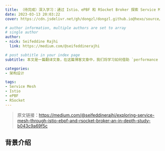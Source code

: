 ```yaml
---
title: （待完成）深入学习：通过 Istio、ePBF 和 RSocket Broker 探索 Service Mesh 技术
date: 2023-03-13 20:03:22
cover: https://cdn.jsdelivr.net/gh/dongzl/dongzl.github.io@hexo/source/images/cover/mysql_study.png

# author information, multiple authors are set to array
# single author
author:
- nick: Seifeddine Rajhi
  link: https://medium.com/@seifeddinerajhi

# post subtitle in your index page
subtitle: 本文是一篇翻译文章，在这篇博客文章中，我们将学习如何借助 `performance schema` 中 `Instrument` 工具来排查 `MySQL` 数据库的一些问题。

categories:
- 架构设计

tags:
- Service Mesh
- Istio
- ePBF
- RSocket
---
```


> 原文链接：https://medium.com/@seifeddinerajhi/exploring-service-mesh-through-istio-ebpf-and-rsocket-broker-an-in-depth-study-b043c9a69f5c

## 背景介绍



